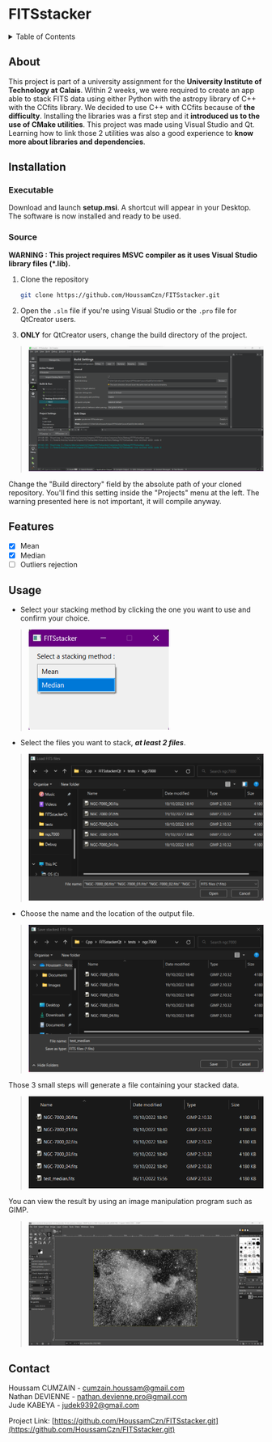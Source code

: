 # FITSstacker

<a name="readme-top"></a>

<!-- TABLE OF CONTENTS -->
<details>
  <summary>Table of Contents</summary>
  <ol>
    <li><a href="#about">About</a>
    <li><a href="#installation">Installation</a>
      <ul>
        <li><a href="#executable">Executable</a></li>
        <li><a href="#source">Source</a></li>
      </ul>
    </li>
    <li><a href="#features">Features</a></li>
    <li><a href="#usage">Usage</a></li>
    <li><a href="#contact">Contact</a></li>
  </ol>
</details>

<!-- ABOUT -->
## About

This project is part of a university assignment for the **University Institute of Technology at Calais**. Within 2 weeks, we were required to create an app able to stack FITS data using either Python with the astropy library of C++ with the CCfits library.
We decided to use C++ with CCfits because of **the difficulty**. Installing the libraries was a first step and it **introduced us to the use of CMake utilities**.
This project was made using Visual Studio and Qt. Learning how to link those 2 utilities was also a good experience to **know more about libraries and dependencies**.

<!-- INSTALLATION -->
## Installation

<!-- EXECUTABLE STEPS -->
### Executable

Download and launch **setup.msi**. A shortcut will appear in your Desktop. The software is now installed and ready to be used.

<!-- SOURCE STEPS -->
### Source

**WARNING : This project requires MSVC compiler as it uses Visual Studio library files (*.lib).**
1. Clone the repository
   ```bash
   git clone https://github.com/HoussamCzn/FITSstacker.git
   ```

2. Open the ``.sln`` file if you're using Visual Studio or the ``.pro`` file for QtCreator users.

3. **ONLY** for QtCreator users, change the build directory of the project.
>![usage](img/build_dir_qt.png)

Change the "Build directory" field by the absolute path of your cloned repository. You'll find this setting inside the "Projects" menu at the left. The warning presented here is not important, it will compile anyway.

<!-- FEATURES -->
## Features

- [X] Mean
- [X] Median
- [ ] Outliers rejection

<!-- USAGE EXAMPLE -->
## Usage

- Select your stacking method by clicking the one you want to use and confirm your choice.
>![usage](img/select_mode.png)

- Select the files you want to stack, ***at least 2 files***.
>![usage](img/select_file.png)

- Choose the name and the location of the output file.
>![usage](img/save_file.png)

Those 3 small steps will generate a file containing your stacked data.
>![usage](img/out_result.png)

You can view the result by using an image manipulation program such as GIMP.
>![usage](img/show_result.png)

<!-- CONTACT -->
## Contact

Houssam CUMZAIN - cumzain.houssam@gmail.com\
Nathan DEVIENNE - nathan.devienne.pro@gmail.com\
Jude KABEYA - judek9392@gmail.com

Project Link: [https://github.com/HoussamCzn/FITSstacker.git](https://github.com/HoussamCzn/FITSstacker.git)